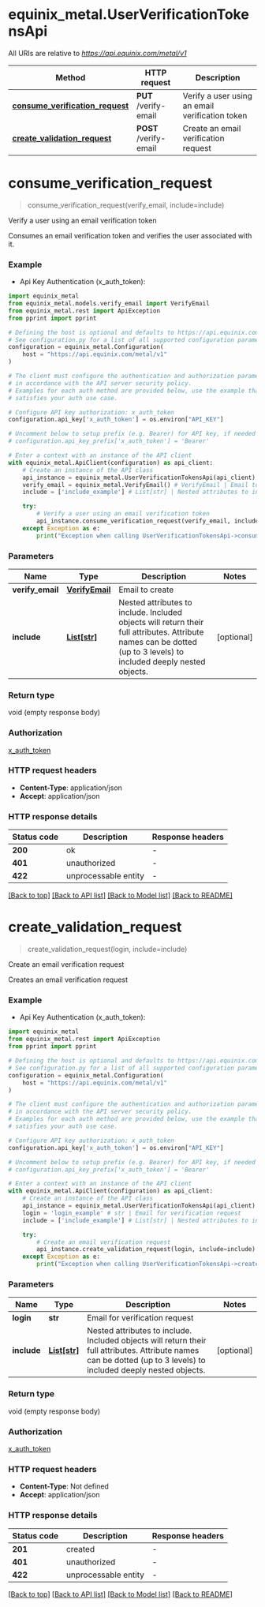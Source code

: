 # equinix_metal.UserVerificationTokensApi

All URIs are relative to *https://api.equinix.com/metal/v1*

Method | HTTP request | Description
------------- | ------------- | -------------
[**consume_verification_request**](UserVerificationTokensApi.md#consume_verification_request) | **PUT** /verify-email | Verify a user using an email verification token
[**create_validation_request**](UserVerificationTokensApi.md#create_validation_request) | **POST** /verify-email | Create an email verification request


# **consume_verification_request**
> consume_verification_request(verify_email, include=include)

Verify a user using an email verification token

Consumes an email verification token and verifies the user associated with it.

### Example

* Api Key Authentication (x_auth_token):

```python
import equinix_metal
from equinix_metal.models.verify_email import VerifyEmail
from equinix_metal.rest import ApiException
from pprint import pprint

# Defining the host is optional and defaults to https://api.equinix.com/metal/v1
# See configuration.py for a list of all supported configuration parameters.
configuration = equinix_metal.Configuration(
    host = "https://api.equinix.com/metal/v1"
)

# The client must configure the authentication and authorization parameters
# in accordance with the API server security policy.
# Examples for each auth method are provided below, use the example that
# satisfies your auth use case.

# Configure API key authorization: x_auth_token
configuration.api_key['x_auth_token'] = os.environ["API_KEY"]

# Uncomment below to setup prefix (e.g. Bearer) for API key, if needed
# configuration.api_key_prefix['x_auth_token'] = 'Bearer'

# Enter a context with an instance of the API client
with equinix_metal.ApiClient(configuration) as api_client:
    # Create an instance of the API class
    api_instance = equinix_metal.UserVerificationTokensApi(api_client)
    verify_email = equinix_metal.VerifyEmail() # VerifyEmail | Email to create
    include = ['include_example'] # List[str] | Nested attributes to include. Included objects will return their full attributes. Attribute names can be dotted (up to 3 levels) to included deeply nested objects. (optional)

    try:
        # Verify a user using an email verification token
        api_instance.consume_verification_request(verify_email, include=include)
    except Exception as e:
        print("Exception when calling UserVerificationTokensApi->consume_verification_request: %s\n" % e)
```



### Parameters

Name | Type | Description  | Notes
------------- | ------------- | ------------- | -------------
 **verify_email** | [**VerifyEmail**](VerifyEmail.md)| Email to create | 
 **include** | [**List[str]**](str.md)| Nested attributes to include. Included objects will return their full attributes. Attribute names can be dotted (up to 3 levels) to included deeply nested objects. | [optional] 

### Return type

void (empty response body)

### Authorization

[x_auth_token](../README.md#x_auth_token)

### HTTP request headers

 - **Content-Type**: application/json
 - **Accept**: application/json

### HTTP response details
| Status code | Description | Response headers |
|-------------|-------------|------------------|
**200** | ok |  -  |
**401** | unauthorized |  -  |
**422** | unprocessable entity |  -  |

[[Back to top]](#) [[Back to API list]](../README.md#documentation-for-api-endpoints) [[Back to Model list]](../README.md#documentation-for-models) [[Back to README]](../README.md)

# **create_validation_request**
> create_validation_request(login, include=include)

Create an email verification request

Creates an email verification request

### Example

* Api Key Authentication (x_auth_token):

```python
import equinix_metal
from equinix_metal.rest import ApiException
from pprint import pprint

# Defining the host is optional and defaults to https://api.equinix.com/metal/v1
# See configuration.py for a list of all supported configuration parameters.
configuration = equinix_metal.Configuration(
    host = "https://api.equinix.com/metal/v1"
)

# The client must configure the authentication and authorization parameters
# in accordance with the API server security policy.
# Examples for each auth method are provided below, use the example that
# satisfies your auth use case.

# Configure API key authorization: x_auth_token
configuration.api_key['x_auth_token'] = os.environ["API_KEY"]

# Uncomment below to setup prefix (e.g. Bearer) for API key, if needed
# configuration.api_key_prefix['x_auth_token'] = 'Bearer'

# Enter a context with an instance of the API client
with equinix_metal.ApiClient(configuration) as api_client:
    # Create an instance of the API class
    api_instance = equinix_metal.UserVerificationTokensApi(api_client)
    login = 'login_example' # str | Email for verification request
    include = ['include_example'] # List[str] | Nested attributes to include. Included objects will return their full attributes. Attribute names can be dotted (up to 3 levels) to included deeply nested objects. (optional)

    try:
        # Create an email verification request
        api_instance.create_validation_request(login, include=include)
    except Exception as e:
        print("Exception when calling UserVerificationTokensApi->create_validation_request: %s\n" % e)
```



### Parameters

Name | Type | Description  | Notes
------------- | ------------- | ------------- | -------------
 **login** | **str**| Email for verification request | 
 **include** | [**List[str]**](str.md)| Nested attributes to include. Included objects will return their full attributes. Attribute names can be dotted (up to 3 levels) to included deeply nested objects. | [optional] 

### Return type

void (empty response body)

### Authorization

[x_auth_token](../README.md#x_auth_token)

### HTTP request headers

 - **Content-Type**: Not defined
 - **Accept**: application/json

### HTTP response details
| Status code | Description | Response headers |
|-------------|-------------|------------------|
**201** | created |  -  |
**401** | unauthorized |  -  |
**422** | unprocessable entity |  -  |

[[Back to top]](#) [[Back to API list]](../README.md#documentation-for-api-endpoints) [[Back to Model list]](../README.md#documentation-for-models) [[Back to README]](../README.md)

